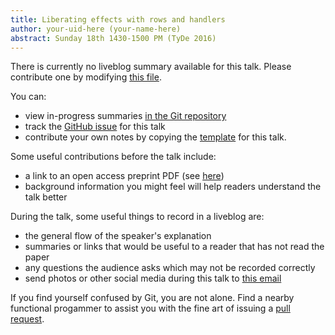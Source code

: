 ```yaml
---
title: Liberating effects with rows and handlers
author: your-uid-here (your-name-here)
abstract: Sunday 18th 1430-1500 PM (TyDe 2016)
---
```


There is currently no liveblog summary available for this talk. Please contribute one by modifying [this file](https://github.com/ocamllabs/icfp2016-blog/blob/master/TyDe/liberating-effects-with-rows-a.md).

You can:
* view in-progress summaries [in the Git repository](https://github.com/ocamllabs/icfp2016-blog/tree/master/TyDe/liberating-effects-with-rows-a/)
* track the [GitHub issue](https://github.com/ocamllabs/icfp2016-blog/issues/23) for this talk
* contribute your own notes by copying the [template](liberating-effects-with-rows-a/template.md) for this talk.

Some useful contributions before the talk include:
* a link to an open access preprint PDF (see [here](https://github.com/gasche/icfp2016-papers))
* background information you might feel will help readers understand the talk better

During the talk, some useful things to record in a liveblog are:
* the general flow of the speaker's explanation
* summaries or links that would be useful to a reader that has not read the paper
* any questions the audience asks which may not be recorded correctly
* send photos or other social media during this talk to [this email](mailto:icfp16.photos@gmail.com?subject=TyDe:liberating-effects-with-rows-a)

If you find yourself confused by Git, you are not alone. Find a nearby functional progammer
to assist you with the fine art of issuing a [pull request](https://help.github.com/articles/about-pull-requests/).

